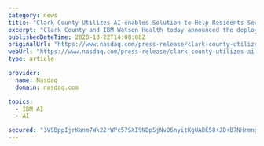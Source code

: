```yaml
---
category: news
title: "Clark County Utilizes AI-enabled Solution to Help Residents Secure Critical Housing Assistance"
excerpt: "Clark County and IBM Watson Health today announced the deployment of the AI-enabled IBM Watson Health Citizen Engagement platform designed to help make vital social services, including housing assistance,"
publishedDateTime: 2020-10-22T14:00:00Z
originalUrl: "https://www.nasdaq.com/press-release/clark-county-utilizes-ai-enabled-solution-to-help-residents-secure-critical-housing"
webUrl: "https://www.nasdaq.com/press-release/clark-county-utilizes-ai-enabled-solution-to-help-residents-secure-critical-housing"
type: article

provider:
  name: Nasdaq
  domain: nasdaq.com

topics:
  - IBM AI
  - AI

secured: "3V9BppIjrKanm7Wk22rWPc57SXI9NDpSjNvO6nyitKgUABE58+JD+B7NHrmngmraM9wJEzOBSUQP4e0Gtn78x6t1eOYcG9r/tsmXuV1wbyLu6glYmtIldLGAach1Yh13nhV1Rs8A27rX4EfPgDgRW3GeZ32FFOiLaqantRkv/9P+jc4SuliC1+fs7IhIcAR3jo0OC7jZZWGJGTlxU8Q8A4jm6QSdH4FoHCx0efJ+UqChghY9Xx3WYcC9bpY/erYlsvOF43oQnv0jIzsNfacJlSrIfV7j8Ns6lsUlXbpf7132q2xIQ6KOAlwvAprkvRyFdmBiWLvaMISm74uJYBkAjA/NwYDw3rM9Nt38lKOpSEc=;PD3ie11YDOivWXPCfVMivg=="
---
```


